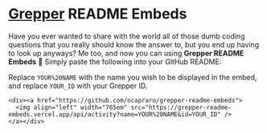 # [Grepper](https://www.codegrepper.com/) README Embeds
Have you ever wanted to share with the world all of those dumb coding questions that you really should know the answer to, but you end up having to look up anyways? Me too, and now you can using **Grepper README Embeds** :partying_face: Simply paste the following into your GitHub README:

Replace `YOUR%20NAME` with the name you wish to be displayed in the embed, and replace `YOUR_ID` with your Grepper ID.
```
<div><a href="https://github.com/ocapraro/grepper-readme-embeds">
  <img align="left" width="765em" src="https://grepper-readme-embeds.vercel.app/api/activity?name=YOUR%20NAME&id=YOUR_ID" />
</a></div>
```

